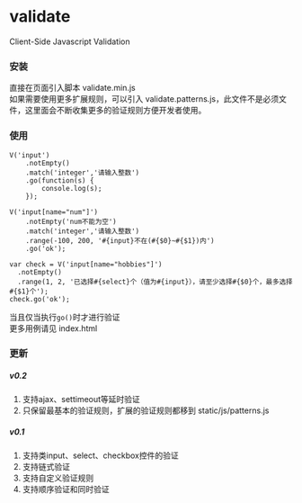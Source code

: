 # validate
Client-Side Javascript Validation

### 安装
直接在页面引入脚本 validate.min.js</br>
如果需要使用更多扩展规则，可以引入 validate.patterns.js，此文件不是必须文件，这里面会不断收集更多的验证规则方便开发者使用。
  
### 使用
```
V('input')
    .notEmpty()
    .match('integer','请输入整数')
    .go(function(s) {
        console.log(s);
    });
        
V('input[name="num"]')
    .notEmpty('num不能为空')
    .match('integer','请输入整数')
    .range(-100, 200, '#{input}不在(#{$0}~#{$1})内')
    .go('ok');

var check = V('input[name="hobbies"]')
  .notEmpty()
  .range(1, 2, '已选择#{select}个（值为#{input}），请至少选择#{$0}个，最多选择#{$1}个');
check.go('ok');
```

当且仅当执行`go()`时才进行验证</br>
更多用例请见 index.html

### 更新
##### v0.2
1. 支持ajax、settimeout等延时验证
2. 只保留最基本的验证规则，扩展的验证规则都移到 static/js/patterns.js

##### v0.1
1. 支持类input、select、checkbox控件的验证
2. 支持链式验证
3. 支持自定义验证规则
4. 支持顺序验证和同时验证
